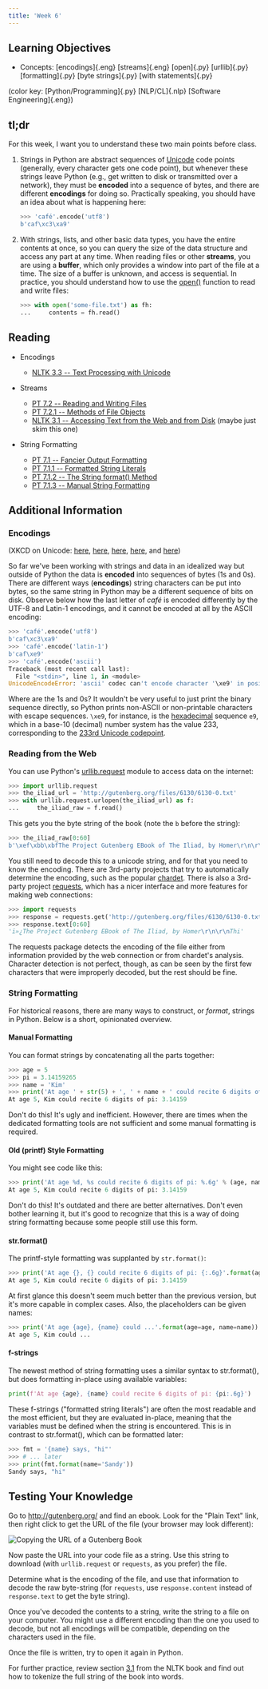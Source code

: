 ```yaml
---
title: 'Week 6'
---
```


## Learning Objectives

* Concepts:
  [encodings]{.eng}
  [streams]{.eng}
  [open]{.py}
  [urllib]{.py}
  [formatting]{.py}
  [byte strings]{.py}
  [with statements]{.py}

(color key: [Python/Programming]{.py} [NLP/CL]{.nlp} [Software Engineering]{.eng})

## tl;dr

For this week, I want you to understand these two main points before
class.

1. Strings in Python are abstract sequences of
   [Unicode](https://home.unicode.org/basic-info/overview/) code points
   (generally, every character gets one code point), but whenever these
   strings leave Python (e.g., get written to disk or transmitted over a
   network), they must be **encoded** into a sequence of bytes, and
   there are different **encodings** for doing so. Practically speaking,
   you should have an idea about what is happening here:

   ```python
   >>> 'café'.encode('utf8')
   b'caf\xc3\xa9'
   ```

2. With strings, lists, and other basic data types, you have the entire
   contents at once, so you can query the size of the data structure and
   access any part at any time. When reading files or other **streams**,
   you are using a **buffer**, which only provides a window into part of
   the file at a time. The size of a buffer is unknown, and access is
   sequential. In practice, you should understand how to use the
   [open()](https://docs.python.org/3/library/functions.html#open)
   function to read and write files:

   ```python
   >>> with open('some-file.txt') as fh:
   ...     contents = fh.read()
   ```

## Reading

* Encodings
  - [NLTK 3.3 -- Text Processing with Unicode](http://www.nltk.org/book/ch03.html#text-processing-with-unicode)

* Streams
  - [PT 7.2 -- Reading and Writing Files](https://docs.python.org/3/tutorial/inputoutput.html#reading-and-writing-files)
  - [PT 7.2.1 -- Methods of File Objects](https://docs.python.org/3/tutorial/inputoutput.html#methods-of-file-objects)
  - [NLTK 3.1 -- Accessing Text from the Web and from Disk](http://www.nltk.org/book/ch03.html#accessing-text-from-the-web-and-from-disk) (maybe just skim this one)

* String Formatting
  - [PT 7.1 -- Fancier Output  Formatting](https://docs.python.org/3/tutorial/inputoutput.html#fancier-output-formatting)
  - [PT 7.1.1 -- Formatted String Literals](https://docs.python.org/3/tutorial/inputoutput.html#formatted-string-literals)
  - [PT 7.1.2 -- The String format() Method](https://docs.python.org/3/tutorial/inputoutput.html#the-string-format-method)
  - [PT 7.1.3 -- Manual String Formatting](https://docs.python.org/3/tutorial/inputoutput.html#manual-string-formatting)

## Additional Information

### Encodings

(XKCD on Unicode: [here](https://xkcd.com/927/),
[here](https://xkcd.com/1137/), [here](https://xkcd.com/1209/),
[here](https://xkcd.com/1726/), and [here](https://xkcd.com/1953/))

So far we've been working with strings and data in an idealized way but
outside of Python the data is **encoded** into sequences of bytes (1s
and 0s). There are different ways (**encodings**) string characters can
be put into bytes, so the same string in Python may be a different
sequence of bits on disk. Observe below how the last letter of *café* is
encoded differently by the UTF-8 and Latin-1 encodings, and it cannot be
encoded at all by the ASCII encoding:

```python
>>> 'café'.encode('utf8')
b'caf\xc3\xa9'
>>> 'café'.encode('latin-1')
b'caf\xe9'
>>> 'café'.encode('ascii')
Traceback (most recent call last):
  File "<stdin>", line 1, in <module>
UnicodeEncodeError: 'ascii' codec can't encode character '\xe9' in position 3: ordinal not in ran(128)
```

Where are the 1s and 0s? It wouldn't be very useful to just print the
binary sequence directly, so Python prints non-ASCII or non-printable
characters with escape sequences. `\xe9`, for instance, is the
[hexadecimal](https://en.wikipedia.org/wiki/Hexadecimal) sequence `e9`,
which in a base-10 (decimal) number system has the value 233,
corresponding to the [233rd Unicode
codepoint](https://codepoints.net/U+00E9).

### Reading from the Web

You can use Python's
[urllib.request](https://docs.python.org/3/library/urllib.request.html)
module to access data on the internet:

```python
>>> import urllib.request
>>> the_iliad_url = 'http://gutenberg.org/files/6130/6130-0.txt'
>>> with urllib.request.urlopen(the_iliad_url) as f:
...     the_iliad_raw = f.read()
```

This gets you the byte string of the book (note the `b` before the string):

```python
>>> the_iliad_raw[0:60]
b'\xef\xbb\xbfThe Project Gutenberg EBook of The Iliad, by Homer\r\n\r\nThi'
```

You still need to decode this to a unicode string, and for that you need
to know the encoding. There are 3rd-party projects that try to
automatically determine the encoding, such as the popular
[chardet](https://pypi.org/project/chardet/). There is also a 3rd-party
project [requests](https://requests.readthedocs.io/), which has a nicer
interface and more features for making web connections:

```python
>>> import requests
>>> response = requests.get('http://gutenberg.org/files/6130/6130-0.txt')
>>> response.text[0:60]
'ï»¿The Project Gutenberg EBook of The Iliad, by Homer\r\n\r\nThi'
```

The requests package detects the encoding of the file either from
information provided by the web connection or from chardet's analysis.
Character detection is not perfect, though, as can be seen by the first
few characters that were improperly decoded, but the rest should be
fine.

### String Formatting

For historical reasons, there are many ways to construct, or *format*,
strings in Python. Below is a short, opinionated overview.

#### Manual Formatting

You can format strings by concatenating all the parts together:

```python
>>> age = 5
>>> pi = 3.14159265
>>> name = 'Kim'
>>> print('At age ' + str(5) + ', ' + name + ' could recite 6 digits of pi: ' + str(round(pi, 5)))
At age 5, Kim could recite 6 digits of pi: 3.14159
```

Don't do this! It's ugly and inefficient. However, there are times when
the dedicated formatting tools are not sufficient and some manual
formatting is required.

#### Old (printf) Style Formatting

You might see code like this:

```python
>>> print('At age %d, %s could recite 6 digits of pi: %.6g' % (age, name, pi))
At age 5, Kim could recite 6 digits of pi: 3.14159
```

Don't do this! It's outdated and there are better alternatives. Don't
even bother learning it, but it's good to recognize that this is a way
of doing string formatting because some people still use this form.

#### str.format()

The printf-style formatting was supplanted by `str.format()`:

```python
>>> print('At age {}, {} could recite 6 digits of pi: {:.6g}'.format(age, name, pi))
At age 5, Kim could recite 6 digits of pi: 3.14159
```

At first glance this doesn't seem much better than the previous version,
but it's more capable in complex cases. Also, the placeholders can be
given names:

```python
>>> print('At age {age}, {name} could ...'.format(age=age, name=name))
At age 5, Kim could ...
```

#### f-strings

The newest method of string formatting uses a similar syntax to
str.format(), but does formatting in-place using available variables:

```python
print(f'At age {age}, {name} could recite 6 digits of pi: {pi:.6g}')
```

These f-strings ("formatted string literals") are often the most
readable and the most efficient, but they are evaluated in-place,
meaning that the variables must be defined when the string is
encountered. This is in contrast to str.format(), which can be formatted
later:

```python
>>> fmt = '{name} says, "hi"'
>>> # ... later
>>> print(fmt.format(name='Sandy'))
Sandy says, "hi"
```

## Testing Your Knowledge

Go to <http://gutenberg.org/> and find an ebook. Look for the "Plain
Text" link, then right click to get the URL of the file (your browser
may look different):

![Copying the URL of a Gutenberg Book](static/download-gutenberg.png)

Now paste the URL into your code file as a string. Use this string to
download (with `urllib.request` or `requests`, as you prefer) the file.

Determine what is the encoding of the file, and use that information to
decode the raw byte-string (for `requests`, use `response.content`
instead of `response.text` to get the byte string).

Once you've decoded the contents to a string, write the string to a file
on your computer. You might use a different encoding than the one you
used to decode, but not all encodings will be compatible, depending on
the characters used in the file.

Once the file is written, try to open it again in Python.

For further practice, review section
[3.1](http://www.nltk.org/book/ch03.html#accessing-text-from-the-web-and-from-disk)
from the NLTK book and find out how to tokenize the full string of the book into words.

